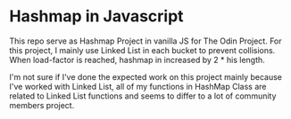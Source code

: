 # Hashmap in Javascript

This repo serve as Hashmap Project in vanilla JS for The Odin Project.
For this project, I mainly use Linked List in each bucket to prevent collisions.
When load-factor is reached, hashmap in increased by 2 \* his length.

I'm not sure if I've done the expected work on this project mainly because I've worked with Linked List, all of my functions in HashMap Class
are related to Linked List functions and seems to differ to a lot of community members project.
